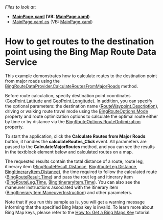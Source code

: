 <!-- default file list -->
*Files to look at*:

* **[MainPage.xaml](./CS/CalculateRoutesFromMajorRoads/MainPage.xaml) (VB: [MainPage.xaml](./VB/CalculateRoutesFromMajorRoads/MainPage.xaml))**
* [MainPage.xaml.cs](./CS/CalculateRoutesFromMajorRoads/MainPage.xaml.cs) (VB: [MainPage.xaml](./VB/CalculateRoutesFromMajorRoads/MainPage.xaml))
<!-- default file list end -->
# How to get routes to the destination point using the Bing Map Route Data Service  


<p>This example demonstrates how to calculate routes to the destination point from major roads using the <a href="http://documentation.devexpress.com/#Silverlight/DevExpressXpfMapBingRouteDataProvider_CalculateRoutesFromMajorRoadstopic"><u>BingRouteDataProvider.CalculateRoutesFromMajorRoads</u></a> method.</p>
<p>Before route calculation, specify destination point coordinates (<a href="http://documentation.devexpress.com/#Silverlight/DevExpressXpfMapGeoPoint_Latitudetopic"><u>GeoPoint.Latitude</u></a> and <a href="http://documentation.devexpress.com/#Silverlight/DevExpressXpfMapGeoPoint_Longitudetopic"><u>GeoPoint.Longitude</u></a>). In addition, you can specify the optional parameters: the destination name (<a href="http://documentation.devexpress.com/#Silverlight/DevExpressXpfMapRouteWaypoint_Descriptiontopic"><u>RouteWaypoint.Description</u></a>), driving or walking route travel mode using the <a href="http://documentation.devexpress.com/#Silverlight/DevExpressXpfMapBingRouteOptions_Modetopic"><u>BingRouteOptions.Mode</u></a> property and route optimization options to calculate the optimal route either by time or by distance via the <a href="http://documentation.devexpress.com/#Silverlight/DevExpressXpfMapBingRouteOptions_RouteOptimizationtopic"><u>BingRouteOptions.RouteOptimization</u></a> property.</p>
<p>To start the application, click the <strong>Calculate Routes from Major Roads</strong> button, it handles the <strong>calculateRoutes_Click </strong>event. All parameters are passed to the <strong>CalculateMajorRoutes </strong>method, and you can see the results in the textblock element below and calculated routes on a map. </p>
<p>The requested results contain the total distance of a route, route leg, itinerary item (<a href="http://documentation.devexpress.com/#Silverlight/DevExpressXpfMapBingRouteResult_Distancetopic"><u>BingRouteResult.Distance</u></a>, <a href="http://documentation.devexpress.com/#Silverlight/DevExpressXpfMapBingRouteLeg_Distancetopic"><u>BingRouteLeg.Distance</u></a>, <a href="http://documentation.devexpress.com/#Silverlight/DevExpressXpfMapBingItineraryItem_Distancetopic"><u>BingItineraryItem.Distance</u></a>), the time required to follow the calculated route (<a href="http://documentation.devexpress.com/#Silverlight/DevExpressXpfMapBingRouteResult_Timetopic"><u>BingRouteResult.Time</u></a>) and pass the rout leg and itinerary item (<a href="http://documentation.devexpress.com/#Silverlight/DevExpressXpfMapBingRouteLeg_Timetopic"><u>BingRouteLeg.Time</u></a>, <a href="http://documentation.devexpress.com/#Silverlight/DevExpressXpfMapBingItineraryItem_Timetopic"><u>BingItineraryItem.Time</u></a>). You can also see the maneuver instructions associated with the itinerary item (<a href="http://documentation.devexpress.com/#Silverlight/DevExpressXpfMapBingItineraryItem_ManeuverInstructiontopic"><u>BingItineraryItem.ManeuverInstruction</u></a>) and other parameters.</p>
<p>Note that if you run this sample as is, you will get a warning message informing that the specified Bing Maps key is invalid. To learn more about Bing Map keys, please refer to the <a href="http://documentation.devexpress.com/#Silverlight/CustomDocument5975"><u>How to: Get a Bing Maps Key</u></a> tutorial.</p>

<br/>


